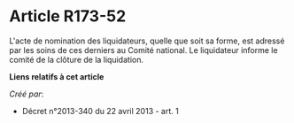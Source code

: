 # Article R173-52

L'acte de nomination des liquidateurs, quelle que soit sa forme, est adressé par les soins de ces derniers au Comité
national. Le liquidateur informe le comité de la clôture de la liquidation.

**Liens relatifs à cet article**

_Créé par_:

  - Décret n°2013-340 du 22 avril 2013 - art. 1
